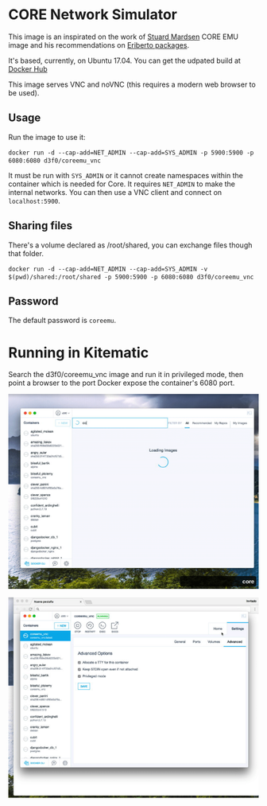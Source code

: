# CORE Network Simulator

This image is an inspirated on the work of [Stuard Mardsen](https://github.com/stuartmarsden/dockerCoreEmu) CORE EMU image and his recommendations on [Eriberto packages](http://eriberto.pro.br/core/
).

It's based, currently, on Ubuntu 17.04. You can get the udpated build at [Docker Hub](https://hub.docker.com/r/d3f0/coreemu_vnc/)

This image serves VNC and noVNC (this requires a modern web browser to be used).


## Usage

Run the image to use it:

```
docker run -d --cap-add=NET_ADMIN --cap-add=SYS_ADMIN -p 5900:5900 -p 6080:6080 d3f0/coreemu_vnc
```

It must be run with `SYS_ADMIN` or it cannot create namespaces within the container which is needed for Core. It requires `NET_ADMIN` to make the internal networks. You can then use a VNC client and connect on `localhost:5900`.


## Sharing files
There's a volume declared as /root/shared, you can exchange files though that folder.

```
docker run -d --cap-add=NET_ADMIN --cap-add=SYS_ADMIN -v $(pwd)/shared:/root/shared -p 5900:5900 -p 6080:6080 d3f0/coreemu_vnc
```

## Password

The default password is `coreemu`.

# Running in Kitematic

Search the d3f0/coreemu_vnc image and run it in privileged mode, then point a browser to the port Docker expose the container's 6080 port.

![DEMO](./docs/demo.gif)

![DEMO](./docs/demo2.gif)